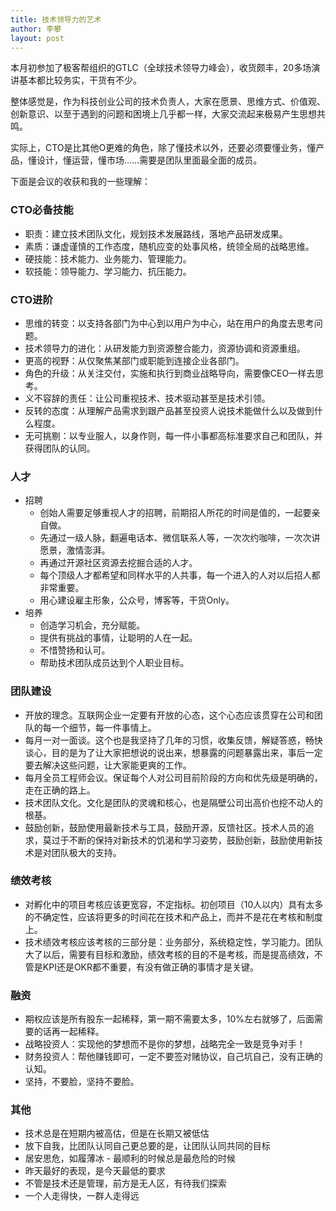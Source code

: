 ```yaml
---
title: 技术领导力的艺术
author: 李攀
layout: post
---
```


本月初参加了极客帮组织的GTLC（全球技术领导力峰会），收货颇丰，20多场演讲基本都比较务实，干货有不少。

整体感觉是，作为科技创业公司的技术负责人，大家在愿景、思维方式、价值观、创新意识、以至于遇到的问题和困境上几乎都一样，大家交流起来极易产生思想共鸣。

实际上，CTO是比其他O更难的角色，除了懂技术以外，还要必须要懂业务，懂产品，懂设计，懂运营，懂市场……需要是团队里面最全面的成员。

下面是会议的收获和我的一些理解：

### CTO必备技能

- 职责：建立技术团队文化，规划技术发展路线，落地产品研发成果。
- 素质：谦虚谨慎的工作态度，随机应变的处事风格，统领全局的战略思维。
- 硬技能：技术能力、业务能力、管理能力。
- 软技能：领导能力、学习能力、抗压能力。

### CTO进阶

- 思维的转变：以支持各部门为中心到以用户为中心，站在用户的角度去思考问题。
- 技术领导力的进化：从研发能力到资源整合能力，资源协调和资源重组。
- 更高的视野：从仅聚焦某部门或职能到连接企业各部门。
- 角色的升级：从关注交付，实施和执行到商业战略导向，需要像CEO一样去思考。
- 义不容辞的责任：让公司重视技术、技术驱动甚至是技术引领。
- 反转的态度：从理解产品需求到跟产品甚至投资人说技术能做什么以及做到什么程度。
- 无可挑剔：以专业服人，以身作则，每一件小事都高标准要求自己和团队，并获得团队的认同。

### 人才

- 招聘
  - 创始人需要足够重视人才的招聘，前期招人所花的时间是值的，一起要亲自做。
  - 先通过一级人脉，翻遍电话本、微信联系人等，一次次约咖啡，一次次讲愿景，激情澎湃。
  - 再通过开源社区资源去挖掘合适的人才。
  - 每个顶级人才都希望和同样水平的人共事，每一个进入的人对以后招人都非常重要。
  - 用心建设雇主形象，公众号，博客等，干货Only。
- 培养
  - 创造学习机会，充分赋能。
  - 提供有挑战的事情，让聪明的人在一起。
  - 不惜赞扬和认可。
  - 帮助技术团队成员达到个人职业目标。

### 团队建设

- 开放的理念。互联网企业一定要有开放的心态，这个心态应该贯穿在公司和团队的每一个细节，每一件事情上。
- 每月一对一面谈。这个也是我坚持了几年的习惯，收集反馈，解疑答惑，畅快谈心，目的是为了让大家把想说的说出来，想暴露的问题暴露出来，事后一定要去解决这些问题，让大家能更爽的工作。
- 每月全员工程师会议。保证每个人对公司目前阶段的方向和优先级是明确的，走在正确的路上。
- 技术团队文化。文化是团队的灵魂和核心，也是隔壁公司出高价也挖不动人的根基。
- 鼓励创新，鼓励使用最新技术与工具，鼓励开源，反馈社区。技术人员的追求，莫过于不断的保持对新技术的饥渴和学习姿势，鼓励创新，鼓励使用新技术是对团队极大的支持。

### 绩效考核

- 对孵化中的项目考核应该更宽容，不定指标。初创项目（10人以内）具有太多的不确定性，应该将更多的时间花在技术和产品上，而并不是花在考核和制度上。
- 技术绩效考核应该考核的三部分是：业务部分，系统稳定性，学习能力。团队大了以后，需要有目标和激励，绩效考核的目的不是考核，而是提高绩效，不管是KPI还是OKR都不重要，有没有做正确的事情才是关键。

### 融资

- 期权应该是所有股东一起稀释，第一期不需要太多，10%左右就够了，后面需要的话再一起稀释。
- 战略投资人：实现他的梦想而不是你的梦想，战略完全一致是竞争对手！
- 财务投资人：帮他赚钱即可，一定不要签对赌协议，自己坑自己，没有正确的认知。
- 坚持，不要脸，坚持不要脸。

### 其他

- 技术总是在短期内被高估，但是在长期又被低估
- 放下自我，比团队认同自己更总要的是，让团队认同共同的目标
- 居安思危，如履薄冰 - 最顺利的时候总是最危险的时候
- 昨天最好的表现，是今天最低的要求
- 不管是技术还是管理，前方是无人区，有待我们探索
- 一个人走得快，一群人走得远

